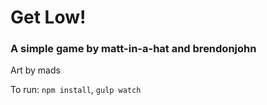 # Get Low!

### A simple game by matt-in-a-hat and brendonjohn

Art by mads

To run: `npm install`, `gulp watch`
